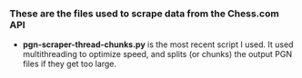 ### These are the files used to scrape data from the Chess.com API

- **pgn-scraper-thread-chunks.py** is the most recent script I used. It used multithreading to optimize speed, 
    and splits (or chunks) the output PGN files if they get too large.